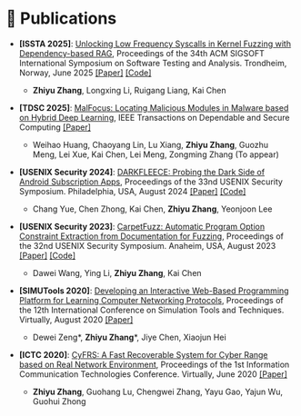 # 📝 Publications 

<!-- <div class='paper-box'><div class='paper-box-image'><div><div class="badge">CVPR 2016</div><img src='images/500x300.png' alt="sym" width="100%"></div></div>
<div class='paper-box-text' markdown="1">

[Deep Residual Learning for Image Recognition](https://openaccess.thecvf.com/content_cvpr_2016/papers/He_Deep_Residual_Learning_CVPR_2016_paper.pdf)

**Kaiming He**, Xiangyu Zhang, Shaoqing Ren, Jian Sun

[**Project**](https://scholar.google.com/citations?view_op=view_citation&hl=zh-CN&user=DhtAFkwAAAAJ&citation_for_view=DhtAFkwAAAAJ:ALROH1vI_8AC) <strong><span class='show_paper_citations' data='DhtAFkwAAAAJ:ALROH1vI_8AC'></span></strong>
- Lorem ipsum dolor sit amet, consectetur adipiscing elit. Vivamus ornare aliquet ipsum, ac tempus justo dapibus sit amet. 
</div>
</div> -->

- **[ISSTA 2025]**: [Unlocking Low Frequency Syscalls in Kernel Fuzzing with Dependency-based RAG](), Proceedings of the 34th ACM SIGSOFT International Symposium on Software Testing and Analysis. Trondheim, Norway, June 2025 [[Paper]]() [[Code]]()
    - **Zhiyu Zhang**, Longxing Li, Ruigang Liang, Kai Chen

- **[TDSC 2025]**: [MalFocus: Locating Malicious Modules in Malware based on Hybrid Deep Learning](), IEEE Transactions on Dependable and Secure Computing [[Paper]]()
    - Weihao Huang, Chaoyang Lin, Lu Xiang, **Zhiyu Zhang**, Guozhu Meng, Lei Xue, Kai Chen, Lei Meng, Zongming Zhang (To appear)

- **[USENIX Security 2024]**: [DARKFLEECE: Probing the Dark Side of Android Subscription Apps](https://www.usenix.org/conference/usenixsecurity24/presentation/yue), Proceedings of the 33nd USENIX Security Symposium. Philadelphia, USA, August 2024 [[Paper]](https://www.usenix.org/system/files/usenixsecurity24-yue.pdf) [[Code]](https://github.com/QGrain/)
    - Chang Yue, Chen Zhong, Kai Chen, **Zhiyu Zhang**, Yeonjoon Lee

- **[USENIX Security 2023]**: [CarpetFuzz: Automatic Program Option Constraint Extraction from Documentation for Fuzzing](https://www.usenix.org/conference/usenixsecurity23/presentation/wang-dawei), Proceedings of the 32nd USENIX Security Symposium. Anaheim, USA, August 2023 [[Paper]](https://www.usenix.org/system/files/usenixsecurity23-wang-dawei.pdf) [[Code]](https://github.com/waugustus/CarpetFuzz)
    - Dawei Wang, Ying Li, **Zhiyu Zhang**, Kai Chen

- **[SIMUTools 2020]**: [Developing an Interactive Web-Based Programming Platform for Learning Computer Networking Protocols](https://link.springer.com/chapter/10.1007/978-3-030-72792-5_48), Proceedings of the 12th International Conference on Simulation Tools and Techniques. Virtually, August 2020 [[Paper]]()
    - Dewei Zeng\*, **Zhiyu Zhang**\*, Jiye Chen, Xiaojun Hei
- **[ICTC 2020]**: [CyFRS: A Fast Recoverable System for Cyber Range based on Real Network Environment](https://ieeexplore.ieee.org/document/9123273), Proceedings of the 1st Information Communication Technologies Conference. Virtually, June 2020 [[Paper]]()
    - **Zhiyu Zhang**, Guohang Lu, Chengwei Zhang, Yayu Gao, Yajun Wu, Guohui Zhong